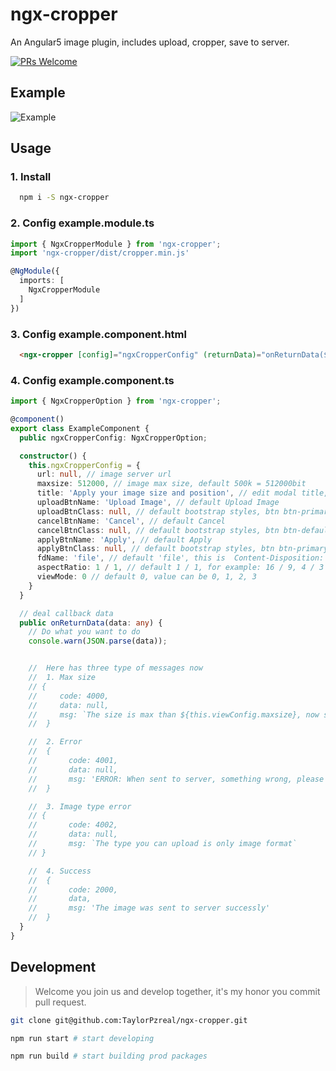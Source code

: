 # ngx-cropper

An Angular5 image plugin, includes upload, cropper, save to server.

 [![PRs Welcome](https://img.shields.io/badge/PRs-welcome-brightgreen.svg?style=flat-square)](http://makeapullrequest.com)

## Example

![Example](./example.png)

## Usage

### 1. Install

```bash
  npm i -S ngx-cropper
```

### 2. Config __example.module.ts__

```typescript
import { NgxCropperModule } from 'ngx-cropper';
import 'ngx-cropper/dist/cropper.min.js'

@NgModule({
  imports: [
    NgxCropperModule
  ]
})
```

### 3. Config __example.component.html__

```html
  <ngx-cropper [config]="ngxCropperConfig" (returnData)="onReturnData($event)"></ngx-cropper>
```

### 4. Config __example.component.ts__

```typescript
import { NgxCropperOption } from 'ngx-cropper';

@component()
export class ExampleComponent {
  public ngxCropperConfig: NgxCropperOption;

  constructor() {
    this.ngxCropperConfig = {
      url: null, // image server url
      maxsize: 512000, // image max size, default 500k = 512000bit
      title: 'Apply your image size and position', // edit modal title, this is default
      uploadBtnName: 'Upload Image', // default Upload Image
      uploadBtnClass: null, // default bootstrap styles, btn btn-primary
      cancelBtnName: 'Cancel', // default Cancel
      cancelBtnClass: null, // default bootstrap styles, btn btn-default
      applyBtnName: 'Apply', // default Apply
      applyBtnClass: null, // default bootstrap styles, btn btn-primary
      fdName: 'file', // default 'file', this is  Content-Disposition: form-data; name="file"; filename="fire.jpg"
      aspectRatio: 1 / 1, // default 1 / 1, for example: 16 / 9, 4 / 3 ...
      viewMode: 0 // default 0, value can be 0, 1, 2, 3
    }
  }

  // deal callback data
  public onReturnData(data: any) {
    // Do what you want to do
    console.warn(JSON.parse(data));


    //  Here has three type of messages now
    //  1. Max size
    // {
    //     code: 4000,
    //     data: null,
    //     msg: `The size is max than ${this.viewConfig.maxsize}, now size is ${currentSize}k`
    //  }

    //  2. Error
    //  {
    //       code: 4001,
    //       data: null,
    //       msg: 'ERROR: When sent to server, something wrong, please check the server url.'
    //  }

    //  3. Image type error
    // {
    //       code: 4002,
    //       data: null,
    //       msg: `The type you can upload is only image format`
    // }

    //  4. Success
    //  {
    //       code: 2000,
    //       data,
    //       msg: 'The image was sent to server successly'
    //  }
  }
}
```

## Development

> Welcome you join us and develop together, it's my honor you commit pull request.

```bash
git clone git@github.com:TaylorPzreal/ngx-cropper.git

npm run start # start developing

npm run build # start building prod packages
```
